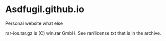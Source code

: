 # Asdfugil.github.io
Personal website what else

rar-ios.tar.gz is (C) win.rar GmbH. See rar/license.txt that is in the archive.
